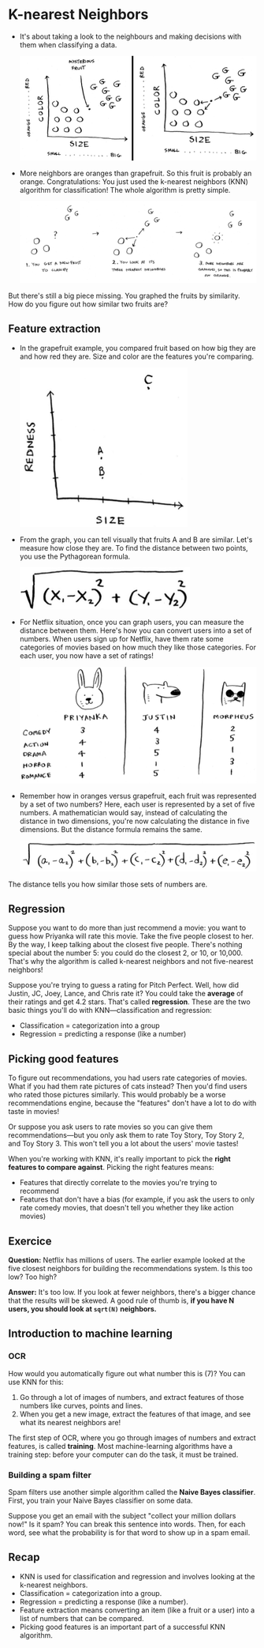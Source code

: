 # K-nearest Neighbors

- It's about taking a look to the neighbours and making decisions with them when classifying a data.

  ![fruit](images/fruit.png)

- More neighbors are oranges than grapefruit. So this fruit is probably an orange. Congratulations: You just used the k-nearest neighbors (KNN) algorithm for classification! The whole algorithm is pretty simple.

  ![k-nearest-neighbors](images/k-nearest-neighbors.png)

But there's still a big piece missing. You graphed the fruits by similarity. How do you figure out how similar two fruits are?

## Feature extraction

- In the grapefruit example, you compared fruit based on how big they are and how red they are. Size and color are the features you're comparing.

  ![feature-extract](images/feature-extract.png)

- From the graph, you can tell visually that fruits A and B are similar. Let's measure how close they are. To find the distance between two points, you use the Pythagorean formula.

  ![pythagorean-formula](images/pythagorean-formula.png)

- For Netflix situation, once you can graph users, you can measure the distance between them. Here's how you can convert users into a set of numbers. When users sign up for Netflix, have them rate some categories of movies based on how much they like those categories. For each user, you now have a set of ratings!

  ![netflix](images/netflix.png)

- Remember how in oranges versus grapefruit, each fruit was represented by a set of two numbers? Here, each user is represented by a set of five numbers. A mathematician would say, instead of calculating the distance in two dimensions, you're now calculating the distance in five dimensions. But the distance formula remains the same.

  ![pythagorean-formula-2](images/pythagorean-formula-2.png)

The distance tells you how similar those sets of numbers are.

## Regression

Suppose you want to do more than just recommend a movie: you want to guess how Priyanka will rate this movie. Take the five people closest to her. By the way, I keep talking about the closest five people. There's nothing special about the number 5: you could do the closest 2, or 10, or 10,000. That's why the algorithm is called k-nearest neighbors and not five-nearest neighbors!

Suppose you're trying to guess a rating for Pitch Perfect. Well, how did Justin, JC, Joey, Lance, and Chris rate it? You could take the **average** of their ratings and get 4.2 stars. That's called **regression**. These are the two basic things you'll do with KNN—classification and regression:

- Classification = categorization into a group
- Regression = predicting a response (like a number)

## Picking good features

To figure out recommendations, you had users rate categories of movies. What if you had them rate pictures of cats instead? Then you'd find users who rated those pictures similarly. This would probably be a worse recommendations engine, because the "features" don't have a lot to do with taste in movies!

Or suppose you ask users to rate movies so you can give them recommendations—but you only ask them to rate Toy Story, Toy Story 2, and Toy Story 3. This won't tell you a lot about the users' movie tastes!

When you're working with KNN, it's really important to pick the **right features to compare against**. Picking the right features means:

- Features that directly correlate to the movies you're trying to recommend
- Features that don't have a bias (for example, if you ask the users to only rate comedy movies, that doesn't tell you whether they like action movies)

## Exercice

**Question:** Netflix has millions of users. The earlier example looked at the five closest neighbors for building the recommendations system. Is this too low? Too high?

**Answer:** It's too low. If you look at fewer neighbors, there's a bigger chance that the results will be skewed. A good rule of thumb is, **if you have N users, you should look at `sqrt(N)` neighbors.**

## Introduction to machine learning

### OCR

How would you automatically figure out what number this is (7)? You can use KNN for this:

1. Go through a lot of images of numbers, and extract features of those numbers like curves, points and lines.
2. When you get a new image, extract the features of that image, and see what its nearest neighbors are!

The first step of OCR, where you go through images of numbers and extract features, is called **training**. Most machine-learning algorithms have a training step: before your computer can do the task, it must be trained.

### Building a spam filter

Spam filters use another simple algorithm called the **Naive Bayes classifier**. First, you train your Naive Bayes classifier on some data.

Suppose you get an email with the subject "collect your million dollars now!" Is it spam? You can break this sentence into words. Then, for each word, see what the probability is for that word to show up in a spam email.

## Recap

- KNN is used for classification and regression and involves looking at the k-nearest neighbors.
- Classification = categorization into a group.
- Regression = predicting a response (like a number).
- Feature extraction means converting an item (like a fruit or a user) into a list of numbers that can be compared.
- Picking good features is an important part of a successful KNN algorithm.
